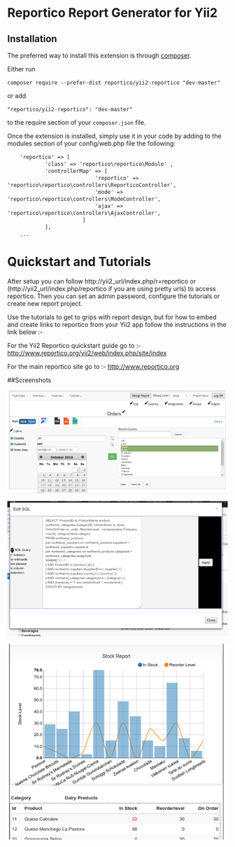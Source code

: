 Reportico Report Generator for Yii2
===================================

Installation
------------

The preferred way to install this extension is through [composer](http://getcomposer.org/download/).

Either run

```
composer require --prefer-dist reportico/yii2-reportico "dev-master"
```

or add

```
"reportico/yii2-reportico": "dev-master"
```

to the require section of your `composer.json` file.

Once the extension is installed, simply use it in your code by adding to the modules section of your config/web.php file  the following:

```  ...
    'reportico' => [
            'class' => 'reportico\reportico\Module' ,
            'controllerMap' => [
                            'reportico' => 'reportico\reportico\controllers\ReporticoController',
                            'mode' => 'reportico\reportico\controllers\ModeController',
                            'ajax' => 'reportico\reportico\controllers\AjaxController',
                        ]
            ],
    ...
```



Quickstart and Tutorials
============================

After setup you can follow http://yii2_url/index.php/r=reportico or (http://yii2_url/index.php/reportico if you are using pretty urls) to access reportico. Then you can set an admin password, configure the tutorials or create new report project.

Use the tutorials to get to grips with report design, but for how to embed and create links to reportico from your Yii2 app follow the instructions in the link below :-


For the Yii2 Reportico quickstart guide go to :-
http://www.reportico.org/yii2/web/index.php/site/index

For the main reportico site go to :-
http://www.reportico.org





##Screenshots


![Criteria Page](/images/reportico_prepare.png?raw=true "Criteria Page")


![Edit Query Page](/images/reportico_sql.png?raw=true "Edit Query Page")


![Report Output Page](/images/reportico_output.png?raw=true "Report Output Page")

